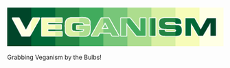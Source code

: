 ![](https://raw.githubusercontent.com/wdbm/resources_veganism/master/media/veganism.png)

Grabbing Veganism by the Bulbs!

<upcoming documentation>
